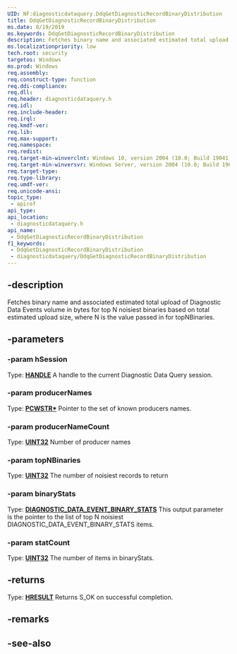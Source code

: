```yaml
---
UID: NF:diagnosticdataquery.DdqGetDiagnosticRecordBinaryDistribution
title: DdqGetDiagnosticRecordBinaryDistribution
ms.date: 8/19/2019
ms.keywords: DdqGetDiagnosticRecordBinaryDistribution
description: Fetches binary name and associated estimated total upload of Diagnostic Data Events volume in bytes for top N noisiest binaries based on total estimated upload size, where N is the value passed in for topNBinaries.
ms.localizationpriority: low
tech.root: security
targetos: Windows
ms.prod: Windows
req.assembly: 
req.construct-type: function
req.ddi-compliance: 
req.dll: 
req.header: diagnosticdataquery.h
req.idl: 
req.include-header: 
req.irql: 
req.kmdf-ver: 
req.lib: 
req.max-support: 
req.namespace: 
req.redist: 
req.target-min-winverclnt: Windows 10, version 2004 (10.0; Build 19041)
req.target-min-winversvr: Windows Server, version 2004 (10.0; Build 19041)
req.target-type: 
req.type-library: 
req.umdf-ver: 
req.unicode-ansi: 
topic_type:
 - apiref
api_type:
api_location:
 - diagnosticdataquery.h
api_name:
 - DdqGetDiagnosticRecordBinaryDistribution
f1_keywords:
 - DdqGetDiagnosticRecordBinaryDistribution
 - diagnosticdataquery/DdqGetDiagnosticRecordBinaryDistribution
---
```


## -description

Fetches binary name and associated estimated total upload of Diagnostic Data Events volume in bytes for top N noisiest binaries based on total estimated upload size, where N is the value passed in for topNBinaries.

## -parameters

### -param hSession

Type: **[HANDLE](/windows/desktop/winprog/windows-data-types)**
A handle to the current Diagnostic Data Query session.

### -param producerNames

Type: **[PCWSTR\*](/windows/desktop/winprog/windows-data-types)**
Pointer to the set of known producers names.

### -param producerNameCount

Type: **[UINT32](/windows/desktop/winprog/windows-data-types)**
Number of producer names

### -param topNBinaries

Type: **[UINT32](/windows/desktop/winprog/windows-data-types)**
The number of noisiest records to return

### -param binaryStats

Type: **[DIAGNOSTIC_DATA_EVENT_BINARY_STATS](../diagnosticdataquerytypes/ns-diagnosticdataquerytypes-diagnostic_data_event_binary_stats.md)**
This output parameter is the pointer to the list of top N noisiest DIAGNOSTIC_DATA_EVENT_BINARY_STATS items.

### -param statCount

Type: **[UINT32](/windows/desktop/winprog/windows-data-types)**
The number of items in binaryStats.

## -returns

Type: **[HRESULT](/windows/desktop/com/structure-of-com-error-codes)**
Returns S_OK on successful completion.

## -remarks

## -see-also